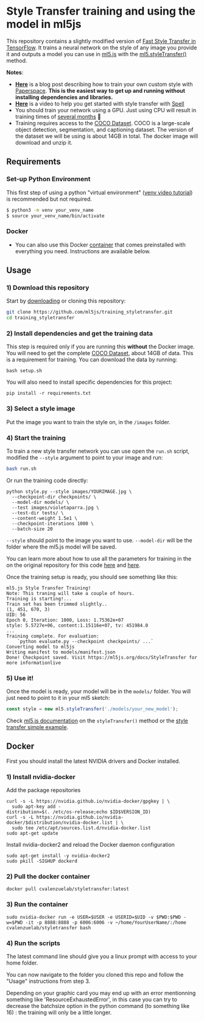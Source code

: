 # Style Transfer training and using the model in ml5js

This repository contains a slightly modified version of [Fast Style Transfer in TensorFlow](https://github.com/lengstrom/fast-style-transfer). It trains a neural network on the style of any image you provide it and outputs a model you can use in [ml5.js](https://ml5js.org/) with the [ml5.styleTransfer()](https://ml5js.org/docs/StyleTransfer) method.

**Notes**: 
- **[Here](https://blog.paperspace.com/creating-your-own-style-transfer-mirror/)** is a blog post describing how to train your own custom style with [Paperspace](https://www.paperspace.com/). **This is the easiest way to get up and running without installing dependencies and libraries.**
- **[Here](https://www.youtube.com/watch?v=gye9hSIrRWI)** is a video to help you get started with style transfer with [Spell](https://www.spell.run/)
- You should train your network using a GPU. Just using CPU will result in training times of [several months](https://github.com/lengstrom/fast-style-transfer/issues/92) :calendar:
- Training requires access to the [COCO Dataset](http://cocodataset.org/#home). COCO is a large-scale object detection, segmentation, and captioning dataset. The version of the dataset we will be using is about 14GB in total. The docker image will download and unzip it.

## Requirements

### Set-up Python Environment

This first step of using a python "virtual environment" ([venv video tutorial](https://youtu.be/nnhjvHYRsmM)) is recommended but not required.

```bash
$ python3 -m venv your_venv_name
$ source your_venv_name/bin/activate
```
### Docker

- You can also use this Docker [container](https://hub.docker.com/r/cvalenzuelab/styletransfer/) that comes preinstalled with everything you need. Instructions are available below.

## Usage

### 1) Download this repository

Start by [downloading](https://github.com/ml5js/training_styletransfer/archive/master.zip) or cloning this repository:

```bash
git clone https://github.com/ml5js/training_styletransfer.git
cd training_styletransfer
```

### 2) Install dependencies and get the training data

This step is required only if you are running this **without** the Docker image. You will need to get the complete [COCO Dataset](http://cocodataset.org/#home), about 14GB of data. This is a requirement for training. You can download the data by running:

```
bash setup.sh
```

You will also need to install specific dependencies for this project:

```
pip install -r requirements.txt
```

### 3) Select a style image

Put the image you want to train the style on, in the `/images` folder.

### 4) Start the training

To train a new style transfer network you can use open the `run.sh` script, modified the `--style` argument to point to your image and run:

```bash
bash run.sh
```

Or run the training code directly:

```
python style.py --style images/YOURIMAGE.jpg \
  --checkpoint-dir checkpoints/ \
  --model-dir models/ \
  --test images/violetaparra.jpg \
  --test-dir tests/ \
  --content-weight 1.5e1 \
  --checkpoint-iterations 1000 \
  --batch-size 20
```

`--style` should point to the image you want to use. `--model-dir` will be the folder where the ml5.js model will be saved.

You can learn more about how to use all the parameters for training in the on the original repository for this code [here](https://github.com/lengstrom/fast-style-transfer#documentation) and [here](https://github.com/lengstrom/fast-style-transfer/blob/master/docs.md).

Once the training setup is ready, you should see something like this:

```
ml5.js Style Transfer Training!
Note: This traning will take a couple of hours.
Training is starting!...
Train set has been trimmed slightly..
(1, 451, 670, 3)
UID: 56
Epoch 0, Iteration: 1000, Loss: 1.75362e+07
style: 5.5727e+06, content:1.15116e+07, tv: 451984.0
...
Training complete. For evaluation:
    `python evaluate.py --checkpoint checkpoints/ ...`
Converting model to ml5js
Writing manifest to models/manifest.json
Done! Checkpoint saved. Visit https://ml5js.org/docs/StyleTransfer for more informationlive
```

### 5) Use it!

Once the model is ready, your model will be in the `models/` folder. You will just need to point to it in your ml5 sketch:

```javascript
const style = new ml5.styleTransfer('./models/your_new_model');
```

Check [ml5.js documentation](https://ml5js.org/docs/StyleTransfer) on the `styleTransfer()` method or the [style transfer simple example](https://ml5js.org/docs/style-transfer-image-example).


## Docker

First you should install the latest NVIDIA drivers and Docker installed.

### 1) Install nvidia-docker


Add the package repositories
```
curl -s -L https://nvidia.github.io/nvidia-docker/gpgkey | \
  sudo apt-key add -
distribution=$(. /etc/os-release;echo $ID$VERSION_ID)
curl -s -L https://nvidia.github.io/nvidia-docker/$distribution/nvidia-docker.list | \
  sudo tee /etc/apt/sources.list.d/nvidia-docker.list
sudo apt-get update
```

Install nvidia-docker2 and reload the Docker daemon configuration
```
sudo apt-get install -y nvidia-docker2
sudo pkill -SIGHUP dockerd
```

### 2) Pull the docker container

```
docker pull cvalenzuelab/styletransfer:latest
```

### 3) Run the container

```
sudo nvidia-docker run -e USER=$USER -e USERID=$UID -v $PWD:$PWD -w=$PWD -it -p 8888:8888 -p 6006:6006 -v ~/home/YourUserName/:/home cvalenzuelab/styletransfer bash
```

### 4) Run the scripts

The latest command line should give you a linux prompt with access to your home folder. 

You can now navigate to the folder you cloned this repo and follow the "Usage" instructions from step 3.

Depending on your graphic card you may end up with an error mentionning something like 'ResourceExhaustedError', in this case you can try to decrease the batchsize option in the python command (to something like 16) : the training will only be a little longer.
